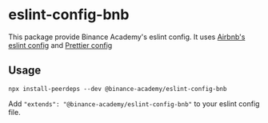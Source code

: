 # eslint-config-bnb

This package provide Binance Academy's eslint config. It uses [Airbnb's eslint config](https://www.npmjs.com/package/eslint-config-airbnb) and [Prettier config](https://github.com/prettier/eslint-config-prettier)

## Usage

```
npx install-peerdeps --dev @binance-academy/eslint-config-bnb
```

Add `"extends": "@binance-academy/eslint-config-bnb"` to your eslint config file.
